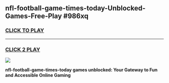 
## nfl-football-game-times-today-Unblocked-Games-Free-Play #986xq
<h3>
<a href="https://us.freeplayer.one?title=nfl-football-game-times-today&ref=9M">CLICK TO PLAY</a></h3>
<hr>

<h3>
<a href="https://us.freeplayer.one?title=nfl-football-game-times-today&ref=9M">CLICK 2 PLAY</a>
  
</h3>

<a href="https://us.freeplayer.one?title=nfl-football-game-times-today&ref=9M"><img src="https://clearcache.store/games.png"></a>


**nfl-football-game-times-today games unblocked: Your Gateway to Fun and Accessible Online Gaming**
